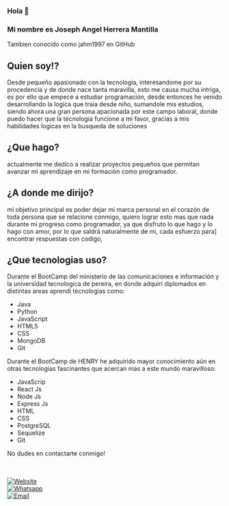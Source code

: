 ### Hola 👋
### Mi nombre es Joseph Angel Herrera Mantilla

Tambien conocido como jahm1997 en GitHub

## Quien soy!?

Desde pequeño apasionado con la tecnologia, interesandome por su procedencia y de donde nace tanta maravilla, esto me causa mucha intriga, es por ello que empecé a estudiar programación, desde entonces he venido desarrollando la logica que traia desde niño, sumandole mis estudios, siendo ahora una gran persona apacionada por este campo laboral, donde puedo hacer que la tecnologia funcione a mi favor, gracias a mis habilidades logicas en la busqueda de soluciones


## ¿Que hago?

actualmente me dedico a realizar proyectos pequeños que permitan avanzar mi aprendizaje en mi formación como programador.


## ¿A donde me dirijo?

mi objetivo principal es poder dejar mi marca personal en el corazón de toda persona que se relacione conmigo, quiero lograr esto mas que nada
durante mi progreso como programador, ya que disfruto lo que hago y lo hago con amor, por lo que saldrá naturalmente de mi, cada esfuerzo para]
encontrar respuestas con codigo, 


## ¿Que tecnologias uso?

Durante el BootCamp del ministerio de las comunicaciones e información y la universidad tecnologica de pereira, en donde adquirí diplomados en distintas areas aprendi tecnologias como:

* Java
* Python
* JavaScript
* HTML5
* CSS
* MongoDB
* Git

Durante el BootCamp de HENRY he adquirido mayor conocimiento aún en otras tecnologias fascinantes que acercan mas a este mundo maravilloso:

* JavaScrip
* React Js
* Node Js
* Express Js
* HTML
* CSS
* PostgreSQL
* Sequelize
* Git 


<p align="center">
  <p>No dudes en contactarte conmigo!</p>
  <br>
  <br>
  <a href="https://www.linkedin.com/in/joseph-angel-herrera-mantilla" target="_blank">
    <img alt="Website" src="https://img.shields.io/badge/LinkedIn-%40jahm1997-blue?style=flat-square&logo=linkedin">
  </a>
  <br>
  <a href="https://wa.me/+573225775766" target="_blank">
    <img alt="Whatsapp" src="https://img.shields.io/badge/Chat-WhatsApp-blue?style=flat-square&logo=appveyor">
  </a>
  <br>
  <a href="mailto:jahm19975@gmail.com">
    <img alt="Email" src="https://img.shields.io/badge/Email-jahm1997%40gmail.com-blue?style=flat-square&logo=gmail">
  </a>
</p>

<!--
**jahm1997/jahm1997** is a ✨ _special_ ✨ repository because its `README.md` (this file) appears on your GitHub profile.

Here are some ideas to get you started:

- 🔭 I’m currently working on ...
- 🌱 I’m currently learning ...
- 👯 I’m looking to collaborate on ...
- 🤔 I’m looking for help with ...
- 💬 Ask me about ...
- 📫 How to reach me: ...
- 😄 Pronouns: ...
- ⚡ Fun fact: ...
-->
